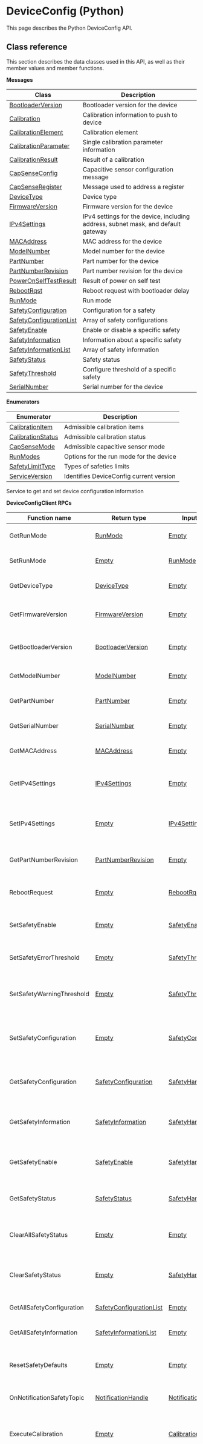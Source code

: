 # DeviceConfig \(Python\)

This page describes the Python DeviceConfig API.

## Class reference

This section describes the data classes used in this API, as well as their member values and member functions.

 **Messages** 

|Class|Description|
|-----|-----------|
|[BootloaderVersion](../messages/DeviceConfig/BootloaderVersion.md#)|Bootloader version for the device|
|[Calibration](../messages/DeviceConfig/Calibration.md#)|Calibration information to push to device|
|[CalibrationElement](../messages/DeviceConfig/CalibrationElement.md#)|Calibration element|
|[CalibrationParameter](../messages/DeviceConfig/CalibrationParameter.md#)|Single calibration parameter information|
|[CalibrationResult](../messages/DeviceConfig/CalibrationResult.md#)|Result of a calibration|
|[CapSenseConfig](../messages/DeviceConfig/CapSenseConfig.md#)|Capacitive sensor configuration message|
|[CapSenseRegister](../messages/DeviceConfig/CapSenseRegister.md#)|Message used to address a register|
|[DeviceType](../messages/DeviceConfig/DeviceType.md#)|Device type|
|[FirmwareVersion](../messages/DeviceConfig/FirmwareVersion.md#)|Firmware version for the device|
|[IPv4Settings](../messages/DeviceConfig/IPv4Settings.md#)|IPv4 settings for the device, including address, subnet mask, and default gateway|
|[MACAddress](../messages/DeviceConfig/MACAddress.md#)|MAC address for the device|
|[ModelNumber](../messages/DeviceConfig/ModelNumber.md#)|Model number for the device|
|[PartNumber](../messages/DeviceConfig/PartNumber.md#)|Part number for the device|
|[PartNumberRevision](../messages/DeviceConfig/PartNumberRevision.md#)|Part number revision for the device|
|[PowerOnSelfTestResult](../messages/DeviceConfig/PowerOnSelfTestResult.md#)|Result of power on self test|
|[RebootRqst](../messages/DeviceConfig/RebootRqst.md#)|Reboot request with bootloader delay|
|[RunMode](../messages/DeviceConfig/RunMode.md#)|Run mode|
|[SafetyConfiguration](../messages/DeviceConfig/SafetyConfiguration.md#)|Configuration for a safety|
|[SafetyConfigurationList](../messages/DeviceConfig/SafetyConfigurationList.md#)|Array of safety configurations|
|[SafetyEnable](../messages/DeviceConfig/SafetyEnable.md#)|Enable or disable a specific safety|
|[SafetyInformation](../messages/DeviceConfig/SafetyInformation.md#)|Information about a specific safety|
|[SafetyInformationList](../messages/DeviceConfig/SafetyInformationList.md#)|Array of safety information|
|[SafetyStatus](../messages/DeviceConfig/SafetyStatus.md#)|Safety status|
|[SafetyThreshold](../messages/DeviceConfig/SafetyThreshold.md#)|Configure threshold of a specific safety|
|[SerialNumber](../messages/DeviceConfig/SerialNumber.md#)|Serial number for the device|

 **Enumerators** 

|Enumerator|Description|
|----------|-----------|
|[CalibrationItem](../enums/DeviceConfig/CalibrationItem.md#)|Admissible calibration items|
|[CalibrationStatus](../enums/DeviceConfig/CalibrationStatus.md#)|Admissible calibration status|
|[CapSenseMode](../enums/DeviceConfig/CapSenseMode.md#)|Admissible capacitive sensor mode|
|[RunModes](../enums/DeviceConfig/RunModes.md#)|Options for the run mode for the device|
|[SafetyLimitType](../enums/DeviceConfig/SafetyLimitType.md#)|Types of safeties limits|
|[ServiceVersion](../enums/DeviceConfig/ServiceVersion.md#)|Identifies DeviceConfig current version|

Service to get and set device configuration information

 **DeviceConfigClient RPCs** 

|Function name|Return type|Input type|Description|
|-------------|-----------|----------|-----------|
|GetRunMode|[RunMode](../messages/DeviceConfig/RunMode.md#)|[Empty](../messages/Common/Empty.md#)|Returns the run mode for the device|
|SetRunMode|[Empty](../messages/Common/Empty.md#)|[RunMode](../messages/DeviceConfig/RunMode.md#)|Sets the run mode for the device|
|GetDeviceType|[DeviceType](../messages/DeviceConfig/DeviceType.md#)|[Empty](../messages/Common/Empty.md#)|Retrieves the type for the device|
|GetFirmwareVersion|[FirmwareVersion](../messages/DeviceConfig/FirmwareVersion.md#)|[Empty](../messages/Common/Empty.md#)|Retrieves the device firmware version|
|GetBootloaderVersion|[BootloaderVersion](../messages/DeviceConfig/BootloaderVersion.md#)|[Empty](../messages/Common/Empty.md#)|Retrieves the device bootloader version|
|GetModelNumber|[ModelNumber](../messages/DeviceConfig/ModelNumber.md#)|[Empty](../messages/Common/Empty.md#)|Retrieves the device model number|
|GetPartNumber|[PartNumber](../messages/DeviceConfig/PartNumber.md#)|[Empty](../messages/Common/Empty.md#)|Retrieves the device part number|
|GetSerialNumber|[SerialNumber](../messages/DeviceConfig/SerialNumber.md#)|[Empty](../messages/Common/Empty.md#)|Retrieves the device serial number|
|GetMACAddress|[MACAddress](../messages/DeviceConfig/MACAddress.md#)|[Empty](../messages/Common/Empty.md#)|Retrieves the device MAC address|
|GetIPv4Settings|[IPv4Settings](../messages/DeviceConfig/IPv4Settings.md#)|[Empty](../messages/Common/Empty.md#)|Retrieves the device IPv4 settings \(not implemented on Base\)|
|SetIPv4Settings|[Empty](../messages/Common/Empty.md#)|[IPv4Settings](../messages/DeviceConfig/IPv4Settings.md#)|Sets the device IPv4 settings \(not implemented on Base\)|
|GetPartNumberRevision|[PartNumberRevision](../messages/DeviceConfig/PartNumberRevision.md#)|[Empty](../messages/Common/Empty.md#)|Retrieves the device part number revision|
|RebootRequest|[Empty](../messages/Common/Empty.md#)|[RebootRqst](../messages/DeviceConfig/RebootRqst.md#)|Sends a request to the device to reboot|
|SetSafetyEnable|[Empty](../messages/Common/Empty.md#)|[SafetyEnable](../messages/DeviceConfig/SafetyEnable.md#)|Enables \(disable\) the specified safety|
|SetSafetyErrorThreshold|[Empty](../messages/Common/Empty.md#)|[SafetyThreshold](../messages/DeviceConfig/SafetyThreshold.md#)|Sets the error threshold for the specified safety|
|SetSafetyWarningThreshold|[Empty](../messages/Common/Empty.md#)|[SafetyThreshold](../messages/DeviceConfig/SafetyThreshold.md#)|Sets the warning threshold for the specified safety|
|SetSafetyConfiguration|[Empty](../messages/Common/Empty.md#)|[SafetyConfiguration](../messages/DeviceConfig/SafetyConfiguration.md#)|Configures the specified safety \(i.e. sets error and warning thresholds\)|
|GetSafetyConfiguration|[SafetyConfiguration](../messages/DeviceConfig/SafetyConfiguration.md#)|[SafetyHandle](../messages/Common/SafetyHandle.md#)|Retrieves configuration about the specified safety|
|GetSafetyInformation|[SafetyInformation](../messages/DeviceConfig/SafetyInformation.md#)|[SafetyHandle](../messages/Common/SafetyHandle.md#)|Retrieves information about the specified safety|
|GetSafetyEnable|[SafetyEnable](../messages/DeviceConfig/SafetyEnable.md#)|[SafetyHandle](../messages/Common/SafetyHandle.md#)|Indicates if specified safety is enabled \(or disabled\)|
|GetSafetyStatus|[SafetyStatus](../messages/DeviceConfig/SafetyStatus.md#)|[SafetyHandle](../messages/Common/SafetyHandle.md#)|Indicates if the specified safety is raised|
|ClearAllSafetyStatus|[Empty](../messages/Common/Empty.md#)|[Empty](../messages/Common/Empty.md#)|Clear all safety status for this device if they are no longer raised|
|ClearSafetyStatus|[Empty](../messages/Common/Empty.md#)|[SafetyHandle](../messages/Common/SafetyHandle.md#)|Clear a specific safety status if it is no longer raised|
|GetAllSafetyConfiguration|[SafetyConfigurationList](../messages/DeviceConfig/SafetyConfigurationList.md#)|[Empty](../messages/Common/Empty.md#)|Retrieves configuration on all safeties|
|GetAllSafetyInformation|[SafetyInformationList](../messages/DeviceConfig/SafetyInformationList.md#)|[Empty](../messages/Common/Empty.md#)|Retrieves information on all safeties|
|ResetSafetyDefaults|[Empty](../messages/Common/Empty.md#)|[Empty](../messages/Common/Empty.md#)|Restores all safety configurations to factory defaults|
|OnNotificationSafetyTopic|[NotificationHandle](../messages/Common/NotificationHandle.md#)|[NotificationOptions](../messages/Common/NotificationOptions.md#)|Subscribes to safety notifications|
|ExecuteCalibration|[Empty](../messages/Common/Empty.md#)|[Calibration](../messages/DeviceConfig/Calibration.md#)|Starts device calibration \(intended for Kinova Production of Pico\)|
|GetCalibrationResult|[CalibrationResult](../messages/DeviceConfig/CalibrationResult.md#)|[CalibrationElement](../messages/DeviceConfig/CalibrationElement.md#)|Retrieves the status/result of device calibration \(intended for Kinova Production of Pico\)|
|StopCalibration|[CalibrationResult](../messages/DeviceConfig/CalibrationResult.md#)|[Calibration](../messages/DeviceConfig/Calibration.md#)|Stop calibration in progress|
|SetCapSenseConfig|[Empty](../messages/Common/Empty.md#)|[CapSenseConfig](../messages/DeviceConfig/CapSenseConfig.md#)|Sets the capacitive sensor calibration|
|GetCapSenseConfig|[CapSenseConfig](../messages/DeviceConfig/CapSenseConfig.md#)|[Empty](../messages/Common/Empty.md#)|Retrieves the capacitive sensor calibration|
|ReadCapSenseRegister|[CapSenseRegister](../messages/DeviceConfig/CapSenseRegister.md#)|[CapSenseRegister](../messages/DeviceConfig/CapSenseRegister.md#)|Reads low-level register from the capacitive sensor \(for Kinova internal use ony, not to be used in the field\)|
|WriteCapSenseRegister|[Empty](../messages/Common/Empty.md#)|[CapSenseRegister](../messages/DeviceConfig/CapSenseRegister.md#)|Writes to low-level register of the capacitive sensor \(for Kinova internal use ony, not to be used in the field\)|

